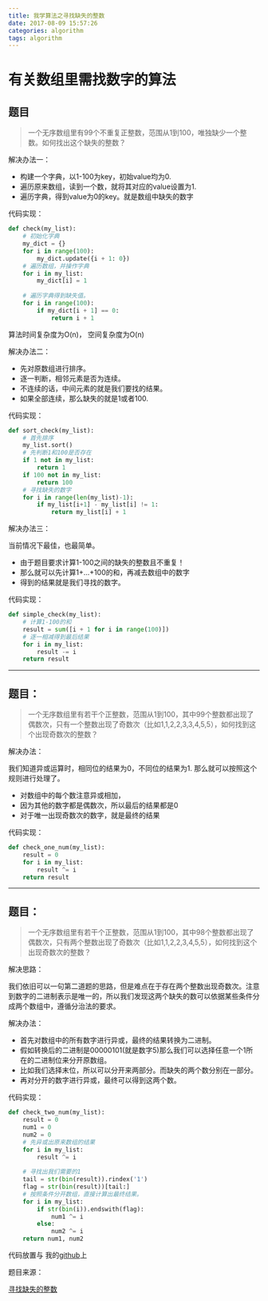 ```yaml
---
title: 我学算法之寻找缺失的整数
date: 2017-08-09 15:57:26
categories: algorithm
tags: algorithm
---
```


有关数组里需找数字的算法
===

题目
---
>一个无序数组里有99个不重复正整数，范围从1到100，唯独缺少一个整数。如何找出这个缺失的整数？

解决办法一：

- 构建一个字典，以1-100为key，初始value均为0.
- 遍历原来数组，读到一个数，就将其对应的value设置为1.
- 遍历字典，得到value为0的key。就是数组中缺失的数字

<!-- more -->

代码实现：

``` python
def check(my_list):
	# 初始化字典
    my_dict = {}
    for i in range(100):
        my_dict.update({i + 1: 0})
	# 遍历数组，并操作字典
    for i in my_list:
        my_dict[i] = 1
	
	# 遍历字典得到缺失值。
    for i in range(100):
        if my_dict[i + 1] == 0:
            return i + 1
```

算法时间复杂度为O(n)， 空间复杂度为O(n)

解决办法二：

- 先对原数组进行排序。
- 逐一判断，相邻元素是否为连续。
- 不连续的话，中间元素的就是我们要找的结果。
- 如果全部连续，那么缺失的就是1或者100.

代码实现：

``` python
def sort_check(my_list):
	# 首先排序
    my_list.sort()
	# 先判断1和100是否存在
    if 1 not in my_list:
        return 1
    if 100 not in my_list:
        return 100
	# 寻找缺失的数字
    for i in range(len(my_list)-1):
        if my_list[i+1] - my_list[i] != 1:
            return my_list[i] + 1
```

解决办法三：

当前情况下最佳，也最简单。

- 由于题目要求计算1-100之间的缺失的整数且不重复！
- 那么就可以先计算1+...+100的和，再减去数组中的数字
- 得到的结果就是我们寻找的数字。

代码实现：

``` python
def simple_check(my_list):
	# 计算1-100的和
    result = sum([i + 1 for i in range(100)])
	# 逐一相减得到最后结果
    for i in my_list:
        result -= i
    return result
```

---

题目：
---

>一个无序数组里有若干个正整数，范围从1到100，其中99个整数都出现了偶数次，只有一个整数出现了奇数次（比如1,1,2,2,3,3,4,5,5），如何找到这个出现奇数次的整数？

解决办法：

我们知道异或运算时，相同位的结果为0，不同位的结果为1.
那么就可以按照这个规则进行处理了。

- 对数组中的每个数注意异或相加，
- 因为其他的数字都是偶数次，所以最后的结果都是0
- 对于唯一出现奇数次的数字，就是最终的结果


代码实现：

``` python	
def check_one_num(my_list):
    result = 0
    for i in my_list:
        result ^= i
    return result
```

---

题目：
---

>一个无序数组里有若干个正整数，范围从1到100，其中98个整数都出现了偶数次，只有两个整数出现了奇数次（比如1,1,2,2,3,4,5,5），如何找到这个出现奇数次的整数？

解决思路：

我们依旧可以一句第二道题的思路，但是难点在于存在两个整数出现奇数次。注意到数字的二进制表示是唯一的，所以我们发现这两个缺失的数可以依据某些条件分成两个数组中，遵循分治法的要求。

解决办法：

- 首先对数组中的所有数字进行异或，最终的结果转换为二进制。
- 假如转换后的二进制是00000101(就是数字5)那么我们可以选择任意一个1所在的二进制位来分开原数组。
- 比如我们选择末位，所以可以分开来两部分。而缺失的两个数分别在一部分。
- 再对分开的数字进行异或，最终可以得到这两个数。

代码实现：

``` python
def check_two_num(my_list):
    result = 0
    num1 = 0
    num2 = 0
	# 先异或出原来数组的结果
    for i in my_list:
        result ^= i
		
	# 寻找出我们需要的1 
    tail = str(bin(result)).rindex('1')
    flag = str(bin(result))[tail:]
	# 按照条件分开数组，直接计算出最终结果。
    for i in my_list:
        if str(bin(i)).endswith(flag):
            num1 ^= i
        else:
            num2 ^= i
    return num1, num2
```

代码放置与 我的[github](https://github.com/MerleLK/python-demo-small/blob/master/myAlgorithms/simple_problem/find_lost_number.py)上

题目来源：

[寻找缺失的整数](http://blog.jobbole.com/106521/)

